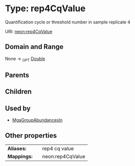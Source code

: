 
# Type: rep4CqValue


Quantification cycle or threshold number in sample replicate 4

URI: [neon:rep4CqValue](https://data.neonscience.org/rep4CqValue)


## Domain and Range

None ->  <sub>OPT</sub> [Double](types/Double.md)

## Parents


## Children


## Used by

 * [MgaGroupAbundancesIn](MgaGroupAbundancesIn.md)

## Other properties

|  |  |  |
| --- | --- | --- |
| **Aliases:** | | rep4 cq value |
| **Mappings:** | | neon:rep4CqValue |

